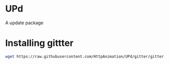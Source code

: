 # UPd
A update package

# Installing gittter
```bash
wget https://raw.githubusercontent.com/HttpAnimation/UPd/gitter/gitter.bash && bash gitter.bash
```
